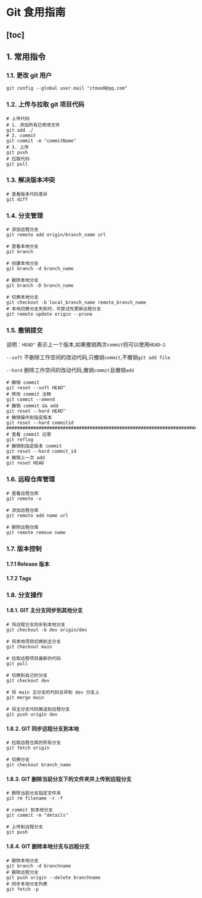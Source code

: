 # Git 食用指南

## [toc]

## 1. 常用指令

### 1.1. 更改 git 用户

```shell
git config --global user.mail "ztmooN@qq.com"
```

### 1.2. 上传与拉取 git 项目代码

```shell
# 上传代码
# 1. 添加所有已修改文件
git add ./
# 2. commit 
git commit -m "commitName"
# 3. 上传
git push
# 拉取代码
git pull
```

### 1.3. 解决版本冲突

```shell
# 查看版本代码差异
git diff 
```

### 1.4. 分支管理

```shell
# 添加远程分支
git remote add origin/branch_name url

# 查看本地分支
git branch

# 创建本地分支
git branch -d branch_name

# 删除本地分支
git branch -D branch_name

# 切换本地分支
git checkout -b local_branch_name remote_branch_name
# 本地切换分支失败时，可尝试先更新远程分支
git remote update origin --prune
```

### 1.5. 撤销提交

说明：`HEAD^` 表示上一个版本,如果撤销两次`commit`则可以使用`HEAD~2`

`--soft` 不删除工作空间的改动代码,只撤销`commit`,不撤销`git add file`

`--hard` 删除工作空间的改动代码,撤销`commit`且撤销`add`

```shell
# 撤销 commit 
git reset --soft HEAD^
# 修改 commit 注释
git commit --amend
# 撤销 commit && add
git reset --hard HEAD^
# 撤销操作到指定版本
git reset --hard commitid
##########################################################################
# 查看 commit 记录
git reflog
# 撤销到指定版本 commit 
git reset --hard commit_id
# 撤销上一次 add
git reset HEAD
```

### 1.6. 远程仓库管理

```shell
# 查看远程仓库
git remote -v

# 添加远程仓库
git remote add name url

# 删除远程仓库
git remote remove name
```

### 1.7. 版本控制

#### 1.7.1 Release 版本

#### 1.7.2 Tags

### 1.8. 分支操作

#### 1.8.1. GIT 主分支同步到其他分支

```shell
# 将远程分支同步到本地分支
git checkout -b dev origin/dev

# 将本地项目切换到主分支
git checkout main 

# 拉取远程项目最新的代码
git pull

# 切换到自己的分支
git checkout dev

# 将 main 主分支的代码合并到 dev 分支上
git merge main

# 将主分支代码推送到远程分支
git push origin dev
```

#### 1.8.2. GIT 同步远程分支到本地

```shell
# 拉取远程仓库的所有分支
git fetch origin

# 切换分支
git checkout branch_name
```

#### 1.8.3. GIT 删除当前分支下的文件夹并上传到远程分支

```shell
# 删除当前分支指定文件夹
git rm filename -r -f

# commit 到本地分支
git commit -m "details"

# 上传到远程分支
git push
```

#### 1.8.4. GIT 删除本地分支与远程分支

```shell
# 删除本地分支
git branch -d branchname 
# 删除远程分支
git push origin --delete branchname 
# 同步本地分支列表
git fetch -p
```
